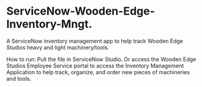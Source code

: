 # ServiceNow-Wooden-Edge-Inventory-Mngt.
A ServiceNow inventory management app to help track Wooden Edge Studios heavy and light machinery/tools.  

How to run: Pull the file in ServiceNow Studio. Or access the Wooden Edge Studios Employee Service portal to 
access the Inventory Management Application to help track, organize, and order new pieces of machineries and tools. 
